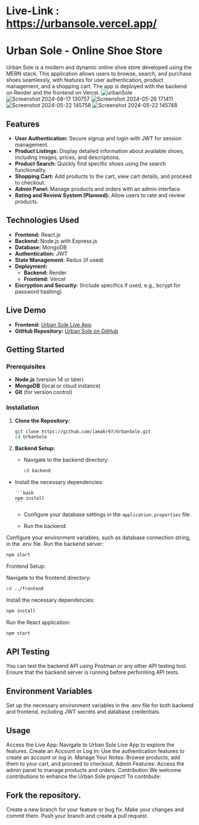 # Live-Link : https://urbansole.vercel.app/

# Urban Sole - Online Shoe Store

Urban Sole is a modern and dynamic online shoe store developed using the MERN stack. This application allows users to browse, search, and purchase shoes seamlessly, with features for user authentication, product management, and a shopping cart. The app is deployed with the backend on Render and the frontend on Vercel.
![urbanSole](https://github.com/user-attachments/assets/39a74ae9-896e-42ba-9839-fc6c01a1a093)
![Screenshot 2024-08-17 130757](https://github.com/user-attachments/assets/4a2e21e0-4961-4fcd-91c4-6a798227feb9)
![Screenshot 2024-05-26 171411](https://github.com/user-attachments/assets/69be7b1f-5bee-4ac8-a993-76edf136965d)
![Screenshot 2024-05-22 145758](https://github.com/user-attachments/assets/28afd0cb-4a82-4fa0-8c33-e7e16603a84e)
![Screenshot 2024-05-22 145748](https://github.com/user-attachments/assets/ae38e452-9675-447d-8f23-5d3006ecd199)

  

## Features

- **User Authentication:** Secure signup and login with JWT for session management.
- **Product Listings:** Display detailed information about available shoes, including images, prices, and descriptions.
- **Product Search:** Quickly find specific shoes using the search functionality.
- **Shopping Cart:** Add products to the cart, view cart details, and proceed to checkout.
- **Admin Panel:** Manage products and orders with an admin interface.
- **Rating and Review System (Planned):** Allow users to rate and review products.

## Technologies Used

- **Frontend:** React.js
- **Backend:** Node.js with Express.js
- **Database:** MongoDB
- **Authentication:** JWT
- **State Management:** Redux (if used)
- **Deployment:**
  - **Backend:** Render
  - **Frontend:** Vercel
- **Encryption and Security:** (Include specifics if used, e.g., bcrypt for password hashing)

## Live Demo

- **Frontend:** [Urban Sole Live App](https://urbansole.vercel.app/)
- **GitHub Repository:** [Urban Sole on GitHub](https://github.com/iamakr97/UrbanSole)

## Getting Started

### Prerequisites

- **Node.js** (version 14 or later)
- **MongoDB** (local or cloud instance)
- **Git** (for version control)

### Installation

1. **Clone the Repository:**

   ```bash
   git clone https://github.com/iamakr97/UrbanSole.git
   cd UrbanSole

2. **Backend Setup:**

    - Navigate to the backend directory:

      ```bash
      cd backend
      ```

- Install the necessary dependencies:

      ```bash
      npm install
      ```

    - Configure your database settings in the `application.properties` file.

    - Run the backend:

Configure your environment variables, such as database connection string, in the .env file.
Run the backend server:
```bash
npm start
```
Frontend Setup:

Navigate to the frontend directory:
```bash
cd ../frontend
```

Install the necessary dependencies:

```bash
npm install
```

Run the React application:

```bash
npm start
```
## API Testing
You can test the backend API using Postman or any other API testing tool. Ensure that the backend server is running before performing API tests.

## Environment Variables
Set up the necessary environment variables in the .env file for both backend and frontend, including JWT secrets and database credentials.

## Usage
Access the Live App: Navigate to Urban Sole Live App to explore the features.
Create an Account or Log In: Use the authentication features to create an account or log in.
Manage Your Notes: Browse products, add them to your cart, and proceed to checkout.
Admin Features: Access the admin panel to manage products and orders.
Contribution
We welcome contributions to enhance the Urban Sole project! To contribute:

## Fork the repository.
Create a new branch for your feature or bug fix.
Make your changes and commit them.
Push your branch and create a pull request.
